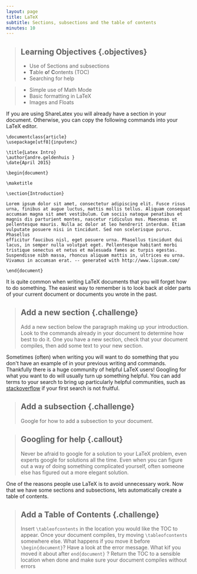 ```yaml
---
layout: page
title: LaTeX
subtitle: Sections, subsections and the table of contents
minutes: 10
---
```

> ## Learning Objectives {.objectives}
>
> * Use of Sections and subsections
> *  **T**able **o**f **C**ontents (TOC)
> * Searching for help

> * Simple use of Math Mode
> * Basic formatting in LaTeX
> * Images and Floats

If you are using ShareLatex you will already have a section in your document.
Otherwise, you can copy the following commands into your LaTeX editor.

~~~ {.latex}
\documentclass{article}
\usepackage[utf8]{inputenc}

\title{Latex Intro}
\author{andre.geldenhuis }
\date{April 2015}

\begin{document}

\maketitle

\section{Introduction}

Lorem ipsum dolor sit amet, consectetur adipiscing elit. Fusce risus 
urna, finibus at augue luctus, mattis mollis tellus. Aliquam consequat 
accumsan magna sit amet vestibulum. Cum sociis natoque penatibus et 
magnis dis parturient montes, nascetur ridiculus mus. Maecenas ut 
pellentesque mauris. Nulla ac dolor at leo hendrerit interdum. Etiam 
vulputate posuere nisi in tincidunt. Sed non scelerisque purus. Phasellus 
efficitur faucibus nisl, eget posuere urna. Phasellus tincidunt dui 
lacus, in semper nulla volutpat eget. Pellentesque habitant morbi 
tristique senectus et netus et malesuada fames ac turpis egestas. 
Suspendisse nibh massa, rhoncus aliquam mattis in, ultrices eu urna. 
Vivamus in accumsan erat. -- generated with http://www.lipsum.com/

\end{document}
~~~

It is quite common when writing LaTeX documents that you will forget how
to do something.  The easiest way to remember is to look back at older 
parts of your current document or documents you wrote in the past.

> ## Add a new section {.challenge}
>
> Add a new section below the paragraph making up your introduction. Look
> to the commands already in your document to determine how best to do it.
> One you have a new section, check that your document compiles, then
> add some text to your new section.

Sometimes (often) when writing you will want to do something that you
don't have an example of in your previous writing and commands.  
Thankfully there is a huge community of helpful LaTeX users!  Googling 
for what you want to do will usually turn up something helpful.  You can
add terms to your search to bring up particularly helpful communities, 
such as [stackoverflow](http://stackoverflow.com/) if your first search 
is not fruitful. 

> ## Add a subsection {.challenge}
>
> Google for how to add a subsection to your document. 

> ## Googling for help {.callout}
>
> Never be afraid to google for a solution to your LaTeX problem,
> even experts google for solutions all the time.  Even when you can 
> figure out a way of doing something complicated yourself, often someone
> else has figured out a more elegant solution.

One of the reasons people use LaTeX is to avoid unnecessary work.  Now 
that we have some sections and subsections, lets automatically 
create a table of contents.

> ## Add a Table of Contents {.challenge}
>
> Insert ```\tableofcontents``` in the location you would like the TOC
> to appear.  Once your document compiles, try moving 
> ```\tableofcontents``` somewhere else.  What happens if you move it
> before ```\begin{document}```? Have a look at the error message.
> What kif you moved it about after ```end{document}``` ?  Return
> the TOC to a sensible location when done and make sure your document
> compiles without errors 












